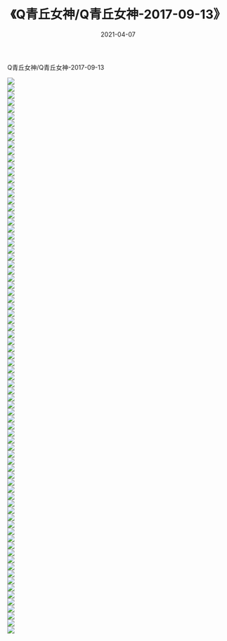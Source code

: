 ﻿---
layout: post
title:  《Q青丘女神/Q青丘女神-2017-09-13》
date:   2021-04-07
img: http://pic.660000.xyz/1:/网络美图/2021/Q青丘女神/Q青丘女神-2017-09-13/000.jpg
categories: [美女, 清纯, 唯美]
---

Q青丘女神/Q青丘女神-2017-09-13

 ![](http://pic.660000.xyz/1:/网络美图/2021/Q青丘女神/Q青丘女神-2017-09-13/001.jpg) <br>![](http://pic.660000.xyz/1:/网络美图/2021/Q青丘女神/Q青丘女神-2017-09-13/002.jpg) <br>![](http://pic.660000.xyz/1:/网络美图/2021/Q青丘女神/Q青丘女神-2017-09-13/003.jpg) <br>![](http://pic.660000.xyz/1:/网络美图/2021/Q青丘女神/Q青丘女神-2017-09-13/004.jpg) <br>![](http://pic.660000.xyz/1:/网络美图/2021/Q青丘女神/Q青丘女神-2017-09-13/005.jpg) <br>![](http://pic.660000.xyz/1:/网络美图/2021/Q青丘女神/Q青丘女神-2017-09-13/006.jpg) <br>![](http://pic.660000.xyz/1:/网络美图/2021/Q青丘女神/Q青丘女神-2017-09-13/007.jpg) <br>![](http://pic.660000.xyz/1:/网络美图/2021/Q青丘女神/Q青丘女神-2017-09-13/008.jpg) <br>![](http://pic.660000.xyz/1:/网络美图/2021/Q青丘女神/Q青丘女神-2017-09-13/009.jpg) <br>![](http://pic.660000.xyz/1:/网络美图/2021/Q青丘女神/Q青丘女神-2017-09-13/010.jpg) <br>![](http://pic.660000.xyz/1:/网络美图/2021/Q青丘女神/Q青丘女神-2017-09-13/011.jpg) <br>![](http://pic.660000.xyz/1:/网络美图/2021/Q青丘女神/Q青丘女神-2017-09-13/012.jpg) <br>![](http://pic.660000.xyz/1:/网络美图/2021/Q青丘女神/Q青丘女神-2017-09-13/013.jpg) <br>![](http://pic.660000.xyz/1:/网络美图/2021/Q青丘女神/Q青丘女神-2017-09-13/014.jpg) <br>![](http://pic.660000.xyz/1:/网络美图/2021/Q青丘女神/Q青丘女神-2017-09-13/015.jpg) <br>![](http://pic.660000.xyz/1:/网络美图/2021/Q青丘女神/Q青丘女神-2017-09-13/016.jpg) <br>![](http://pic.660000.xyz/1:/网络美图/2021/Q青丘女神/Q青丘女神-2017-09-13/017.jpg) <br>![](http://pic.660000.xyz/1:/网络美图/2021/Q青丘女神/Q青丘女神-2017-09-13/018.jpg) <br>![](http://pic.660000.xyz/1:/网络美图/2021/Q青丘女神/Q青丘女神-2017-09-13/019.jpg) <br>![](http://pic.660000.xyz/1:/网络美图/2021/Q青丘女神/Q青丘女神-2017-09-13/020.jpg) <br>![](http://pic.660000.xyz/1:/网络美图/2021/Q青丘女神/Q青丘女神-2017-09-13/021.jpg) <br>![](http://pic.660000.xyz/1:/网络美图/2021/Q青丘女神/Q青丘女神-2017-09-13/022.jpg) <br>![](http://pic.660000.xyz/1:/网络美图/2021/Q青丘女神/Q青丘女神-2017-09-13/023.jpg) <br>![](http://pic.660000.xyz/1:/网络美图/2021/Q青丘女神/Q青丘女神-2017-09-13/024.jpg) <br>![](http://pic.660000.xyz/1:/网络美图/2021/Q青丘女神/Q青丘女神-2017-09-13/025.jpg) <br>![](http://pic.660000.xyz/1:/网络美图/2021/Q青丘女神/Q青丘女神-2017-09-13/026.jpg) <br>![](http://pic.660000.xyz/1:/网络美图/2021/Q青丘女神/Q青丘女神-2017-09-13/027.jpg) <br>![](http://pic.660000.xyz/1:/网络美图/2021/Q青丘女神/Q青丘女神-2017-09-13/028.jpg) <br>![](http://pic.660000.xyz/1:/网络美图/2021/Q青丘女神/Q青丘女神-2017-09-13/029.jpg) <br>![](http://pic.660000.xyz/1:/网络美图/2021/Q青丘女神/Q青丘女神-2017-09-13/030.jpg) <br>![](http://pic.660000.xyz/1:/网络美图/2021/Q青丘女神/Q青丘女神-2017-09-13/031.jpg) <br>![](http://pic.660000.xyz/1:/网络美图/2021/Q青丘女神/Q青丘女神-2017-09-13/032.jpg) <br>![](http://pic.660000.xyz/1:/网络美图/2021/Q青丘女神/Q青丘女神-2017-09-13/033.jpg) <br>![](http://pic.660000.xyz/1:/网络美图/2021/Q青丘女神/Q青丘女神-2017-09-13/034.jpg) <br>![](http://pic.660000.xyz/1:/网络美图/2021/Q青丘女神/Q青丘女神-2017-09-13/035.jpg) <br>![](http://pic.660000.xyz/1:/网络美图/2021/Q青丘女神/Q青丘女神-2017-09-13/036.jpg) <br>![](http://pic.660000.xyz/1:/网络美图/2021/Q青丘女神/Q青丘女神-2017-09-13/037.jpg) <br>![](http://pic.660000.xyz/1:/网络美图/2021/Q青丘女神/Q青丘女神-2017-09-13/038.jpg) <br>![](http://pic.660000.xyz/1:/网络美图/2021/Q青丘女神/Q青丘女神-2017-09-13/039.jpg) <br>![](http://pic.660000.xyz/1:/网络美图/2021/Q青丘女神/Q青丘女神-2017-09-13/040.jpg) <br>![](http://pic.660000.xyz/1:/网络美图/2021/Q青丘女神/Q青丘女神-2017-09-13/041.jpg) <br>![](http://pic.660000.xyz/1:/网络美图/2021/Q青丘女神/Q青丘女神-2017-09-13/042.jpg) <br>![](http://pic.660000.xyz/1:/网络美图/2021/Q青丘女神/Q青丘女神-2017-09-13/043.jpg) <br>![](http://pic.660000.xyz/1:/网络美图/2021/Q青丘女神/Q青丘女神-2017-09-13/044.jpg) <br>![](http://pic.660000.xyz/1:/网络美图/2021/Q青丘女神/Q青丘女神-2017-09-13/045.jpg) <br>![](http://pic.660000.xyz/1:/网络美图/2021/Q青丘女神/Q青丘女神-2017-09-13/046.jpg) <br>![](http://pic.660000.xyz/1:/网络美图/2021/Q青丘女神/Q青丘女神-2017-09-13/047.jpg) <br>![](http://pic.660000.xyz/1:/网络美图/2021/Q青丘女神/Q青丘女神-2017-09-13/048.jpg) <br>![](http://pic.660000.xyz/1:/网络美图/2021/Q青丘女神/Q青丘女神-2017-09-13/049.jpg) <br>![](http://pic.660000.xyz/1:/网络美图/2021/Q青丘女神/Q青丘女神-2017-09-13/050.jpg) <br>![](http://pic.660000.xyz/1:/网络美图/2021/Q青丘女神/Q青丘女神-2017-09-13/051.jpg) <br>![](http://pic.660000.xyz/1:/网络美图/2021/Q青丘女神/Q青丘女神-2017-09-13/052.jpg) <br>![](http://pic.660000.xyz/1:/网络美图/2021/Q青丘女神/Q青丘女神-2017-09-13/053.jpg) <br>![](http://pic.660000.xyz/1:/网络美图/2021/Q青丘女神/Q青丘女神-2017-09-13/054.jpg) <br>![](http://pic.660000.xyz/1:/网络美图/2021/Q青丘女神/Q青丘女神-2017-09-13/055.jpg) <br>![](http://pic.660000.xyz/1:/网络美图/2021/Q青丘女神/Q青丘女神-2017-09-13/056.jpg) <br>![](http://pic.660000.xyz/1:/网络美图/2021/Q青丘女神/Q青丘女神-2017-09-13/057.jpg) <br>![](http://pic.660000.xyz/1:/网络美图/2021/Q青丘女神/Q青丘女神-2017-09-13/058.jpg) <br>![](http://pic.660000.xyz/1:/网络美图/2021/Q青丘女神/Q青丘女神-2017-09-13/059.jpg) <br>![](http://pic.660000.xyz/1:/网络美图/2021/Q青丘女神/Q青丘女神-2017-09-13/060.jpg) <br>![](http://pic.660000.xyz/1:/网络美图/2021/Q青丘女神/Q青丘女神-2017-09-13/061.jpg) <br>![](http://pic.660000.xyz/1:/网络美图/2021/Q青丘女神/Q青丘女神-2017-09-13/062.jpg) <br>![](http://pic.660000.xyz/1:/网络美图/2021/Q青丘女神/Q青丘女神-2017-09-13/063.jpg) <br>![](http://pic.660000.xyz/1:/网络美图/2021/Q青丘女神/Q青丘女神-2017-09-13/064.jpg) <br>![](http://pic.660000.xyz/1:/网络美图/2021/Q青丘女神/Q青丘女神-2017-09-13/065.jpg) <br>![](http://pic.660000.xyz/1:/网络美图/2021/Q青丘女神/Q青丘女神-2017-09-13/066.jpg) <br>![](http://pic.660000.xyz/1:/网络美图/2021/Q青丘女神/Q青丘女神-2017-09-13/067.jpg) <br>![](http://pic.660000.xyz/1:/网络美图/2021/Q青丘女神/Q青丘女神-2017-09-13/068.jpg) <br>![](http://pic.660000.xyz/1:/网络美图/2021/Q青丘女神/Q青丘女神-2017-09-13/069.jpg) <br>![](http://pic.660000.xyz/1:/网络美图/2021/Q青丘女神/Q青丘女神-2017-09-13/070.jpg) <br>![](http://pic.660000.xyz/1:/网络美图/2021/Q青丘女神/Q青丘女神-2017-09-13/071.jpg) <br>![](http://pic.660000.xyz/1:/网络美图/2021/Q青丘女神/Q青丘女神-2017-09-13/072.jpg) <br>![](http://pic.660000.xyz/1:/网络美图/2021/Q青丘女神/Q青丘女神-2017-09-13/073.jpg) <br>![](http://pic.660000.xyz/1:/网络美图/2021/Q青丘女神/Q青丘女神-2017-09-13/074.jpg) <br>![](http://pic.660000.xyz/1:/网络美图/2021/Q青丘女神/Q青丘女神-2017-09-13/075.jpg) <br>![](http://pic.660000.xyz/1:/网络美图/2021/Q青丘女神/Q青丘女神-2017-09-13/076.jpg) <br>![](http://pic.660000.xyz/1:/网络美图/2021/Q青丘女神/Q青丘女神-2017-09-13/077.jpg) <br>![](http://pic.660000.xyz/1:/网络美图/2021/Q青丘女神/Q青丘女神-2017-09-13/078.jpg) <br>![](http://pic.660000.xyz/1:/网络美图/2021/Q青丘女神/Q青丘女神-2017-09-13/079.jpg) <br>